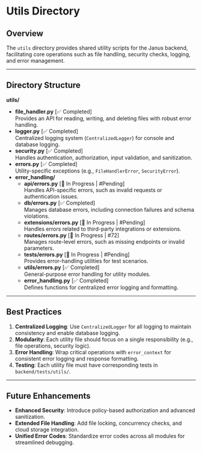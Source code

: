 # Utils Directory

## Overview
The `utils` directory provides shared utility scripts for the Janus backend, facilitating core operations such as file handling, security checks, logging, and error management.

---

## Directory Structure

**utils/**
- **file_handler.py** [✅ Completed]  
  Provides an API for reading, writing, and deleting files with robust error handling.
- **logger.py** [✅ Completed]  
  Centralized logging system (`CentralizedLogger`) for console and database logging.
- **security.py** [✅ Completed]  
  Handles authentication, authorization, input validation, and sanitization.
- **errors.py** [✅ Completed]  
  Utility-specific exceptions (e.g., `FileHandlerError`, `SecurityError`).
- **error_handling/**  
  - **api/errors.py** [🚧 In Progress | #Pending]  
    Handles API-specific errors, such as invalid requests or authentication issues.
  - **db/errors.py** [✅ Completed]  
    Manages database errors, including connection failures and schema violations.
  - **extensions/errors.py** [🚧 In Progress | #Pending]  
    Handles errors related to third-party integrations or extensions.
  - **routes/errors.py** [🚧 In Progress | #72]  
    Manages route-level errors, such as missing endpoints or invalid parameters.
  - **tests/errors.py** [🚧 In Progress | #Pending]  
    Provides error-handling utilities for test scenarios.
  - **utils/errors.py** [✅ Completed]  
    General-purpose error handling for utility modules.
  - **error_handling.py** [✅ Completed]  
    Defines functions for centralized error logging and formatting.

---

## Best Practices
1. **Centralized Logging**: Use `CentralizedLogger` for all logging to maintain consistency and enable database logging.  
2. **Modularity**: Each utility file should focus on a single responsibility (e.g., file operations, security logic).  
3. **Error Handling**: Wrap critical operations with `error_context` for consistent error logging and response formatting.  
4. **Testing**: Each utility file must have corresponding tests in `backend/tests/utils/`.

---

## Future Enhancements
- **Enhanced Security**: Introduce policy-based authorization and advanced sanitization.  
- **Extended File Handling**: Add file locking, concurrency checks, and cloud storage integration.  
- **Unified Error Codes**: Standardize error codes across all modules for streamlined debugging.
